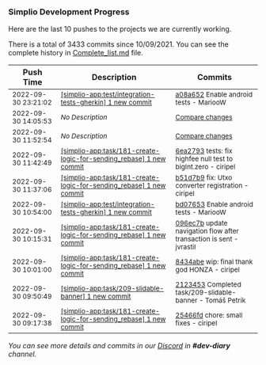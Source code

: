 
### Simplio Development Progress

Here are the last 10 pushes to the projects we are currently working.

There is a total of 3433 commits since 10/09/2021. You can see the complete history in
 [Complete_list.md](Complete_list.md) file.

| Push Time | Description | Commits |
| --- | --- | --- |
| <sub>2022-09-30 23:21:02</sub> | <sub>[[simplio-app:test/integration\-tests\-gherkin] 1 new commit](https://github.com/SimplioOfficial/simplio-app/commit/a08a6529a3441197e37b28794a5dd9a3304c1827)</sub> | <sub>[a08a652](https://github.com/SimplioOfficial/simplio-app/commit/a08a6529a3441197e37b28794a5dd9a3304c1827) Enable android tests - MariooW</sub> |
| <sub>2022-09-30 14:05:53</sub> | <sub>_No Description_</sub> | <sub>[Compare changes](https://github.com/SimplioOfficial/simplio-app/compare/75f212441fcc...688b4db00609)</sub> |
| <sub>2022-09-30 11:52:54</sub> | <sub>_No Description_</sub> | <sub>[Compare changes](https://github.com/SimplioOfficial/simplio-app/compare/6ea279302311...09c7b1736b95)</sub> |
| <sub>2022-09-30 11:42:49</sub> | <sub>[[simplio-app:task/181\-create\-logic\-for\-sending\_rebase] 1 new commit](https://github.com/SimplioOfficial/simplio-app/commit/6ea2793023118f8cfedbd1beed5ba8721942b5e5)</sub> | <sub>[6ea2793](https://github.com/SimplioOfficial/simplio-app/commit/6ea2793023118f8cfedbd1beed5ba8721942b5e5) tests: fix highfee null test to bigInt.zero - ciripel</sub> |
| <sub>2022-09-30 11:37:06</sub> | <sub>[[simplio-app:task/181\-create\-logic\-for\-sending\_rebase] 1 new commit](https://github.com/SimplioOfficial/simplio-app/commit/b51d7b9ee37617b2f3a1a4c713e40827c105ae15)</sub> | <sub>[b51d7b9](https://github.com/SimplioOfficial/simplio-app/commit/b51d7b9ee37617b2f3a1a4c713e40827c105ae15) fix: Utxo converter registration - ciripel</sub> |
| <sub>2022-09-30 10:54:00</sub> | <sub>[[simplio-app:test/integration\-tests\-gherkin] 1 new commit](https://github.com/SimplioOfficial/simplio-app/commit/bd07653cedc8abc5eaa882a5786cb94ae4ce2b7a)</sub> | <sub>[bd07653](https://github.com/SimplioOfficial/simplio-app/commit/bd07653cedc8abc5eaa882a5786cb94ae4ce2b7a) Enable android tests - MariooW</sub> |
| <sub>2022-09-30 10:15:31</sub> | <sub>[[simplio-app:task/181\-create\-logic\-for\-sending\_rebase] 1 new commit](https://github.com/SimplioOfficial/simplio-app/commit/096ec7b2a54513ffcd5b3e8d9d9e828989fe02e8)</sub> | <sub>[096ec7b](https://github.com/SimplioOfficial/simplio-app/commit/096ec7b2a54513ffcd5b3e8d9d9e828989fe02e8) update navigation flow after transaction is sent - jvrastil</sub> |
| <sub>2022-09-30 10:01:00</sub> | <sub>[[simplio-app:task/181\-create\-logic\-for\-sending\_rebase] 1 new commit](https://github.com/SimplioOfficial/simplio-app/commit/8434abe99ea82aa7cbcad6c6001289f3c38d4b2e)</sub> | <sub>[8434abe](https://github.com/SimplioOfficial/simplio-app/commit/8434abe99ea82aa7cbcad6c6001289f3c38d4b2e) wip: final thank god HONZA - ciripel</sub> |
| <sub>2022-09-30 09:50:49</sub> | <sub>[[simplio-app:task/209\-slidable\-banner] 1 new commit](https://github.com/SimplioOfficial/simplio-app/commit/21234533df306fff0c0cb1ed6b91303589a7f0b5)</sub> | <sub>[2123453](https://github.com/SimplioOfficial/simplio-app/commit/21234533df306fff0c0cb1ed6b91303589a7f0b5) Completed task/209-slidable-banner - Tomáš Petrík</sub> |
| <sub>2022-09-30 09:17:38</sub> | <sub>[[simplio-app:task/181\-create\-logic\-for\-sending\_rebase] 1 new commit](https://github.com/SimplioOfficial/simplio-app/commit/25466fdc6510e8bbfa1fc2b96f7cd02f93c44636)</sub> | <sub>[25466fd](https://github.com/SimplioOfficial/simplio-app/commit/25466fdc6510e8bbfa1fc2b96f7cd02f93c44636) chore: small fixes - ciripel</sub> |

_You can see more details and commits in our [Discord](https://discord.gg/aKhjuwZmdP) in **#dev-diary** channel._
